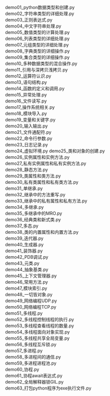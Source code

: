 
demo01_python数据类型和创建.py  
demo02_字符串类型的详细处理.py  
demo03_正则表达式.py  
demo04_中文字符串处理.py  
demo05_数值类型的计算处理.py  
demo06_列表类型的详细处理.py  
demo07_元组类型的详细处理.py  
demo08_字典类型的详细操作.py  
demo09_集合类型的详细操作.py  
demo10_多种数据类型的混合操作.py  
demo11_引用与深拷贝浅拷贝.py  
demo12_运算符认识.py  
demo13_语句结构.py  
demo14_函数的定义和调用.py  
demo15_异常处理.py  
demo16_文件读写.py  
demo17_操作系统相关.py  
demo18_模块导入.py  
demo19_变量和关键字.py  
demo20_输入输出.py  
demo21_文件通配符.py  
demo22_命令行参数.py  
demo23_日志记录.py  
demo24_虚拟环境.py
demo25_类和对象的创建.py  
demo26_实例属性和实例方法.py  
demo27_私有实例属性和私有实例方法.py  
demo28_静态方法.py  
demo29_类属性和类方法.py  
demo30_私有类属性和私有类方法.py  
demo31_单继承.py  
demo32_继承中的方法重写.py  
demo33_继承中的私有属性和私有方法.py  
demo34_多继承.py  
demo35_多继承中的MRO.py  
demo36_经典类和新式类.py  
demo37_多态.py  
demo38_类的内置属性和内置方法.py  
demo39_迭代器.py  
demo40_生成器.py  
demo41_装饰器.py  
demo42_PDB调试.py  
demo43_元类.py  
demo44_抽象基类.py  
demo45_上下文管理器.py  
demo46_常用方法.py  
demo47_模块索引.py  
demo48_一切皆对象.py  
demo49_网络编程UDP.py  
demo50_网络编程TCP.py  
demo51_多线程.py  
demo52_多线程控制线程的执行.py  
demo53_多线程查看线程的数量.py  
demo54_多线程面向对象实现.py  
demo55_多线程共享全局变量.py  
demo56_多线程互斥锁.py  
demo57_多进程.py  
demo58_多进程间的通信.py  
demo59_多进程进程池.py   
demo60_协程.py  
demo61_协程await表达式.py  
demo62_全局解释器锁GIL.py  
demo63_打包python程序为exe执行文件.py  
 
